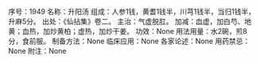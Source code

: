 序号：1949
名称：升阳汤
组成：人参1钱，黄耆1钱半，川芎1钱半，当归1钱半，升麻5分。
出处：《仙拈集》卷二。
主治：气虚脱肛。
加减：血虚，加白芍、地黄；血热，加炒黄柏；虚热，加炒干姜。
功效：None
用法用量：水2碗，煎8分，食前服。
制备方法：None
临床应用：None
各家论述：None
用药禁忌：None
附注：None
